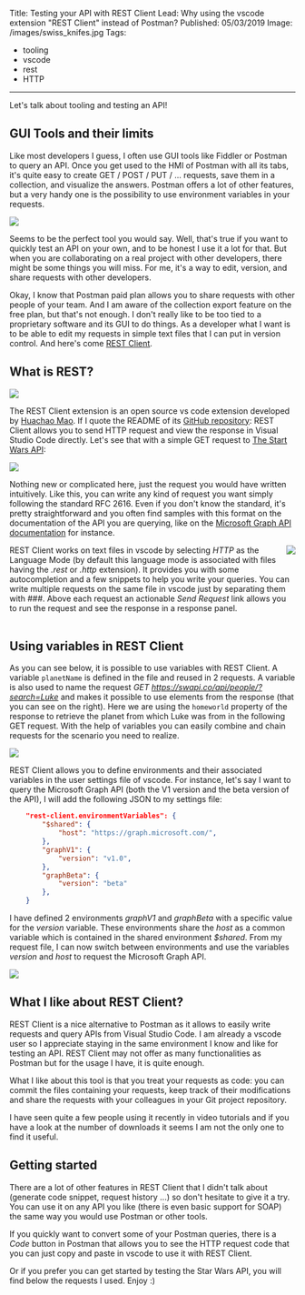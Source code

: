 Title: Testing your API with REST Client
Lead: Why using the vscode extension "REST Client" instead of Postman? 
Published: 05/03/2019
Image: /images/swiss_knifes.jpg
Tags:
  - tooling
  - vscode
  - rest
  - HTTP
---
Let's talk about tooling and testing an API!

## GUI Tools and their limits

Like most developers I guess, I often use GUI tools like Fiddler or Postman to query an API.
Once you get used to the HMI of Postman with all its tabs, it's quite easy to create GET / POST / PUT / ... requests, save them in a collection, and visualize the answers. Postman offers a lot of other features, but a very handy one is the possibility to use environment variables in your requests.

<img src="/posts/images/restclient_postman_1.png" class="img-fluid centered-img">

Seems to be the perfect tool you would say. Well, that's true if you want to quickly test an API on your own, and to be honest I use it a lot for that. But when you are collaborating on a real project with other developers, there might be some things you will miss. For me, it's a way to edit, version, and share requests with other developers.

Okay, I know that Postman paid plan allows you to share requests with other people of your team. And I am aware of the collection export feature on the free plan, but that's not enough. I don't really like to be too tied to a proprietary software and its GUI to do things. As a developer what I want is to be able to edit my requests in simple text files that I can put in version control. And here's come [REST Client](https://marketplace.visualstudio.com/items?itemName=humao.rest-client).

## What is REST?

<img src="/posts/images/restclient_vscode_1.png" class="img-fluid centered-img">

The REST Client extension is an open source vs code extension developed by [Huachao Mao](https://github.com/Huachao). If I quote the README of its [GitHub repository](https://github.com/Huachao/vscode-restclient): REST Client allows you to send HTTP request and view the response in Visual Studio Code directly.
Let's see that with a simple GET request to [The Start Wars API](https://swapi.co/):

<img src="/posts/images/restclient_swapi_1.png" class="img-fluid centered-img">

Nothing new or complicated here, just the request you would have written intuitively. Like this, you can write any kind of request you want simply following the standard RFC 2616. Even if you don't know the standard, it's pretty straightforward and you often find samples with this format on the documentation of the API you are querying, like on the [Microsoft Graph API documentation](https://docs.microsoft.com/en-us/graph/api/user-list-memberof?view=graph-rest-1.0#example) for instance.

<img align="right" src="/posts/images/restclient_swapi_3.png" class="img-fluid">

REST Client works on text files in vscode by selecting _HTTP_ as the Language Mode (by default this language mode is associated with files having the _.rest_ or _.http_ extension). It provides you with some autocompletion and a few snippets to help you write your queries. You can write multiple requests on the same file in vscode just by separating them with ###. Above each request an actionable _Send Request_ link allows you to run the request and see the response in a response panel.
<br/>
<br/>

## Using variables in REST Client

As you can see below, it is possible to use variables with REST Client. A variable `planetName` is defined in the file and reused in 2 requests. A variable is also used to name the request _GET https://swapi.co/api/people/?search=Luke_ and makes it possible to use elements from the response (that you can see on the right). Here we are using the `homeworld` property of the response to retrieve the planet from which Luke was from in the following GET request. With the help of variables you can easily combine and chain requests for the scenario you need to realize.

<img src="/posts/images/restclient_swapi_2.png" class="img-fluid centered-img">

REST Client allows you to define environments and their associated variables in the user settings file of vscode. For instance, let's say I want to query the Microsoft Graph API (both the V1 version and the beta version of the API), I will add the following JSON to my  settings file:
```json
    "rest-client.environmentVariables": {
        "$shared": {
            "host": "https://graph.microsoft.com/",
        },
        "graphV1": {
            "version": "v1.0",
        },
        "graphBeta": {
            "version": "beta"
        },
    }
```
I have defined 2 environments _graphV1_ and _graphBeta_ with a specific value for the _version_ variable. These environments share the _host_ as a common variable which is contained in the shared environment _$shared_. From my request file, I can now switch between environments and use the variables _version_ and _host_ to request the Microsoft Graph API.

<img src="/posts/images/restclient_msgraph_1.png" class="img-fluid centered-img">

## What I like about REST Client?

REST Client is a nice alternative to Postman as it allows to easily write requests and query APIs from Visual Studio Code. I am already a vscode user so I appreciate staying in the same environment I know and like for testing an API. REST Client may not offer as many functionalities as Postman but for the usage I have, it is quite enough. 

What I like about this tool is that you treat your requests as code: you can commit the files containing your requests, keep track of their modifications and share the requests with your colleagues in your Git project repository.

I have seen quite a few people using it recently in video tutorials and if you have a look at the number of downloads it seems I am not the only one to find it useful.

## Getting started

There are a lot of other features in REST Client that I didn't talk about (generate code snippet, request history ...) so don't hesitate to give it a try. You can use it on any API you like (there is even basic support for SOAP) the same way you would use Postman or other tools. 

If you quickly want to convert some of your Postman queries, there is a _Code_ button in Postman that allows you to see the HTTP request code that you can just copy and paste in vscode to use it with REST Client.

Or if you prefer you can get started by testing the Star Wars API, you will find below the requests I used. Enjoy :)

<?# Gist 68028e467156017b4c74dbd32791a4b2 /?>